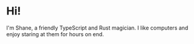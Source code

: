 # Hi!

I'm Shane, a friendly TypeScript and Rust magician. I like computers and enjoy staring at them for hours on end.
